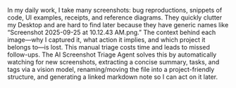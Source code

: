 In my daily work, I take many screenshots: bug reproductions, snippets of code, UI examples, receipts, and reference diagrams. They quickly clutter my Desktop and are hard to find later because they have generic names like “Screenshot 2025-09-25 at 10.12.43 AM.png.” The context behind each image—why I captured it, what action it implies, and which project it belongs to—is lost. This manual triage costs time and leads to missed follow-ups. The AI Screenshot Triage Agent solves this by automatically watching for new screenshots, extracting a concise summary, tasks, and tags via a vision model, renaming/moving the file into a project-friendly structure, and generating a linked markdown note so I can act on it later.




